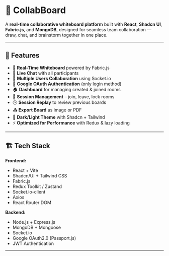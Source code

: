 # 🧠 CollabBoard

A **real-time collaborative whiteboard platform** built with **React**, **Shadcn UI**, **Fabric.js**, and **MongoDB**, designed for seamless team collaboration — draw, chat, and brainstorm together in one place.

---

## 🚀 Features

- 🎨 **Real-Time Whiteboard** powered by Fabric.js  
- 💬 **Live Chat** with all participants  
- 👥 **Multiple Users Collaboration** using Socket.io  
- 🔐 **Google OAuth Authentication** (only login method)  
- 🏠 **Dashboard** for managing created & joined rooms  
- 🧾 **Session Management** – join, leave, lock rooms  
- 🕒 **Session Replay** to review previous boards  
- 📤 **Export Board** as image or PDF  
- 🌙 **Dark/Light Theme** with Shadcn + Tailwind  
- ⚡ **Optimized for Performance** with Redux & lazy loading  

---

## 🏗️ Tech Stack

**Frontend:**
- React + Vite
- Shadcn/UI + Tailwind CSS
- Fabric.js
- Redux Toolkit / Zustand
- Socket.io-client
- Axios
- React Router DOM

**Backend:**
- Node.js + Express.js
- MongoDB + Mongoose
- Socket.io
- Google OAuth2.0 (Passport.js)
- JWT Authentication

---


